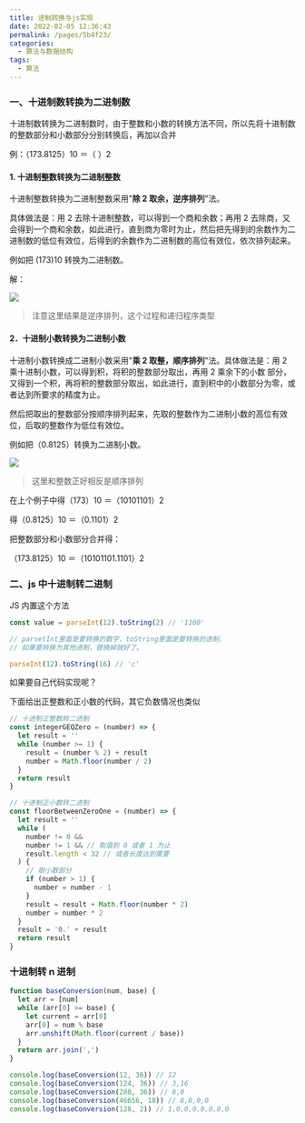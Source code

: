 ```yaml
---
title: 进制转换与js实现
date: 2022-02-05 12:36:43
permalink: /pages/5b4f23/
categories:
  - 算法与数据结构
tags:
  - 算法
---
```


### 一、十进制数转换为二进制数

十进制数转换为二进制数时，由于整数和小数的转换方法不同，所以先将十进制数的整数部分和小数部分分别转换后，再加以合并

例：（173.8125）10 ＝（ ）2

#### 1. 十进制整数转换为二进制整数

十进制整数转换为二进制整数采用"**除 2 取余，逆序排列**"法。

具体做法是：用 2 去除十进制整数，可以得到一个商和余数；再用 2 去除商，又会得到一个商和余数，如此进行，直到商为零时为止，然后把先得到的余数作为二进制数的低位有效位，后得到的余数作为二进制数的高位有效位，依次排列起来。

例如把 (173)10 转换为二进制数。

解：

![](https://qiniu.espe.work/blog/20220205131430.png)

> 注意这里结果是逆序排列，这个过程和递归程序类型

#### 2．十进制小数转换为二进制小数

十进制小数转换成二进制小数采用"**乘 2 取整，顺序排列**"法。具体做法是：用 2 乘十进制小数，可以得到积，将积的整数部分取出，再用 2 乘余下的小数 部分，又得到一个积，再将积的整数部分取出，如此进行，直到积中的小数部分为零，或者达到所要求的精度为止。

然后把取出的整数部分按顺序排列起来，先取的整数作为二进制小数的高位有效位，后取的整数作为低位有效位。

例如把（0.8125）转换为二进制小数。

![](https://qiniu.espe.work/blog/20220205131601.png)

> 这里和整数正好相反是顺序排列

在上个例子中得（173）10 ＝（10101101）2

得（0.8125）10 ＝（0.1101）2

把整数部分和小数部分合并得：

（173.8125）10 ＝（10101101.1101）2

### 二、js 中十进制转二进制

JS 内置这个方法

```js
const value = parseInt(12).toString(2) // '1100'

// parsetInt里面是要转换的数字，toString里面是要转换的进制，
// 如果要转换为其他进制，替换掉就好了。

parseInt(12).toString(16) // 'c'
```

如果要自己代码实现呢？

下面给出正整数和正小数的代码，其它负数情况也类似

```js
// 十进制正整数转二进制
const integerGEQZero = (number) => {
  let result = ''
  while (number >= 1) {
    result = (number % 2) + result
    number = Math.floor(number / 2)
  }
  return result
}

// 十进制正小数转二进制
const floorBetweenZeroOne = (number) => {
  let result = ''
  while (
    number != 0 &&
    number != 1 && // 取值到 0 或者 1 为止
    result.length < 32 // 或者长度达到需要
  ) {
    // 取小数部分
    if (number > 1) {
      number = number - 1
    }
    result = result + Math.floor(number * 2)
    number = number * 2
  }
  result = '0.' + result
  return result
}
```

### 十进制转 n 进制

```js
function baseConversion(num, base) {
  let arr = [num]
  while (arr[0] >= base) {
    let current = arr[0]
    arr[0] = num % base
    arr.unshift(Math.floor(current / base))
  }
  return arr.join(',')
}

console.log(baseConversion(12, 36)) // 12
console.log(baseConversion(124, 36)) // 3,16
console.log(baseConversion(288, 36)) // 8,0
console.log(baseConversion(46656, 18)) // 8,0,0,0
console.log(baseConversion(128, 2)) // 1,0,0,0,0,0,0,0
```
